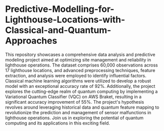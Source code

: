 # Predictive-Modelling-for-Lighthouse-Locations-with-Classical-and-Quantum-Approaches
This repository showcases a comprehensive data analysis and predictive modeling project aimed at optimizing site management and reliability in lighthouse operations. The dataset comprises 60,000 observations across 17 lighthouse locations, and advanced preprocessing techniques, feature extraction, and analysis were employed to identify influential factors. Classical machine learning algorithms were utilized to develop a robust model with an exceptional accuracy rate of 92%. Additionally, the project explores the cutting-edge realm of quantum computing by implementing a Variational Quantum Classifier (VQC) on AWS Braket, resulting in a significant accuracy improvement of 55%. The project's hypothesis revolves around leveraging historical data and quantum feature mapping to revolutionize the prediction and management of sensor malfunctions in lighthouse operations. Join us in exploring the potential of quantum computing and its applications in this exciting field.
